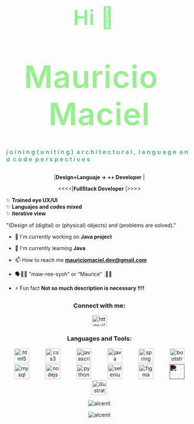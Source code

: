 <h1 align="center">
  <span style="color: #90EE90; 
              font-size: 2em;
              letter-spacing: 1px;
              font-weight: 600;
              display: inline-block;
              padding: 0 10px;">
    Hi 👋 &nbsp; 
  </span>
</h1>
<br/>
<h1 align="center">
  <span style="color: #98EE90; 
              font-size: 3em;
              letter-spacing: 1px;
              font-weight: 600;
              display: inline-block;
              padding: 0 10px;">
     Mauricio &nbsp; Maciel
  </span>
</h1>
<!-- Contenedor principal para el texto parpadeante -->
<div class="flickering-text-container">
  <h3>
    <span style="color: #3CB371; font-weight: 600;">
      <span class="letter" style="animation-duration: 2.5s; animation-delay: 0.1s;">j</span>
      <span class="letter" style="animation-duration: 3.1s; animation-delay: 0.5s;">o</span>
      <span class="letter" style="animation-duration: 2.2s; animation-delay: 1.1s;">i</span>
      <span class="letter" style="animation-duration: 2.8s; animation-delay: 0.2s;">n</span>
      <span class="letter" style="animation-duration: 1.9s; animation-delay: 1.5s;">i</span>
      <span class="letter" style="animation-duration: 3.3s; animation-delay: 0.8s;">n</span>
      <span class="letter" style="animation-duration: 2.6s; animation-delay: 0.3s;">g</span>
      <span class="letter" style="animation-duration: 2.1s; animation-delay: 1.8s;">(</span>
      <span class="letter" style="animation-duration: 2.9s; animation-delay: 0.6s;">u</span>
      <span class="letter" style="animation-duration: 2.4s; animation-delay: 1.2s;">n</span>
      <span class="letter" style="animation-duration: 3.0s; animation-delay: 0.4s;">i</span>
      <span class="letter" style="animation-duration: 2.7s; animation-delay: 1.6s;">t</span>
      <span class="letter" style="animation-duration: 2.3s; animation-delay: 0.9s;">i</span>
      <span class="letter" style="animation-duration: 3.2s; animation-delay: 1.3s;">n</span>
      <span class="letter" style="animation-duration: 2.0s; animation-delay: 0.7s;">g</span>
      <span class="letter" style="animation-duration: 2.5s; animation-delay: 1.7s;">)</span>
      <span class="letter" style="animation-duration: 2.8s; animation-delay: 0.0s;"> </span>
      <span class="letter" style="animation-duration: 3.1s; animation-delay: 1.0s;">a</span>
      <span class="letter" style="animation-duration: 2.2s; animation-delay: 1.4s;">r</span>
      <span class="letter" style="animation-duration: 2.6s; animation-delay: 0.5s;">c</span>
      <span class="letter" style="animation-duration: 2.9s; animation-delay: 1.1s;">h</span>
      <span class="letter" style="animation-duration: 2.1s; animation-delay: 0.2s;">i</span>
      <span class="letter" style="animation-duration: 3.3s; animation-delay: 1.8s;">t</span>
      <span class="letter" style="animation-duration: 2.4s; animation-delay: 0.8s;">e</span>
      <span class="letter" style="animation-duration: 2.7s; animation-delay: 1.3s;">c</span>
      <span class="letter" style="animation-duration: 2.0s; animation-delay: 0.3s;">t</span>
      <span class="letter" style="animation-duration: 3.0s; animation-delay: 1.6s;">u</span>
      <span class="letter" style="animation-duration: 2.5s; animation-delay: 0.9s;">r</span>
      <span class="letter" style="animation-duration: 2.2s; animation-delay: 1.2s;">a</span>
      <span class="letter" style="animation-duration: 2.8s; animation-delay: 0.4s;">l</span>
      <span class="letter" style="animation-duration: 2.3s; animation-delay: 1.5s;">,</span>
      <span class="letter" style="animation-duration: 3.1s; animation-delay: 0.7s;"> </span>
      <span class="letter" style="animation-duration: 2.6s; animation-delay: 1.0s;">l</span>
      <span class="letter" style="animation-duration: 2.9s; animation-delay: 0.1s;">a</span>
      <span class="letter" style="animation-duration: 2.1s; animation-delay: 1.7s;">n</span>
      <span class="letter" style="animation-duration: 3.2s; animation-delay: 0.6s;">g</span>
      <span class="letter" style="animation-duration: 2.4s; animation-delay: 1.3s;">u</span>
      <span class="letter" style="animation-duration: 2.7s; animation-delay: 0.2s;">a</span>
      <span class="letter" style="animation-duration: 2.0s; animation-delay: 1.4s;">g</span>
      <span class="letter" style="animation-duration: 3.0s; animation-delay: 0.8s;">e</span>
      <span class="letter" style="animation-duration: 2.5s; animation-delay: 1.1s;"> </span>
      <span class="letter" style="animation-duration: 2.2s; animation-delay: 1.9s;">a</span>
      <span class="letter" style="animation-duration: 2.8s; animation-delay: 0.3s;">n</span>
      <span class="letter" style="animation-duration: 2.3s; animation-delay: 1.6s;">d</span>
      <span class="letter" style="animation-duration: 3.1s; animation-delay: 0.5s;"> </span>
      <span class="letter" style="animation-duration: 2.6s; animation-delay: 1.2s;">c</span>
      <span class="letter" style="animation-duration: 2.9s; animation-delay: 0.9s;">o</span>
      <span class="letter" style="animation-duration: 2.1s; animation-delay: 1.5s;">d</span>
      <span class="letter" style="animation-duration: 3.3s; animation-delay: 0.4s;">e</span>
      <span class="letter" style="animation-duration: 2.4s; animation-delay: 1.8s;"> </span>
      <span class="letter" style="animation-duration: 2.7s; animation-delay: 0.7s;">p</span>
      <span class="letter" style="animation-duration: 2.0s; animation-delay: 1.0s;">e</span>
      <span class="letter" style="animation-duration: 3.0s; animation-delay: 0.1s;">r</span>
      <span class="letter" style="animation-duration: 2.5s; animation-delay: 1.3s;">s</span>
      <span class="letter" style="animation-duration: 2.2s; animation-delay: 1.6s;">p</span>
      <span class="letter" style="animation-duration: 2.8s; animation-delay: 0.2s;">e</span>
      <span class="letter" style="animation-duration: 2.3s; animation-delay: 1.9s;">c</span>
      <span class="letter" style="animation-duration: 3.1s; animation-delay: 0.6s;">t</span>
      <span class="letter" style="animation-duration: 2.6s; animation-delay: 1.1s;">i</span>
      <span class="letter" style="animation-duration: 2.9s; animation-delay: 0.8s;">v</span>
      <span class="letter" style="animation-duration: 2.1s; animation-delay: 1.4s;">e</span>
      <span class="letter" style="animation-duration: 3.2s; animation-delay: 0.5s;">s</span>
    </span>
  </h3>
</div>



<p align="center">
  |<strong>Design+Languaje → ++ Developer</strong> |
</p>
<p align="center">
  <<<<|<strong>FullStack Developer</strong> |>>>>
</p>
  
✨ <strong>Trained eye UX/UI</strong>   
✨ <strong>Languajes and codes mixed</strong>   
✨ <strong> iterative view</strong>   

"(Design of (digital) or (physical) objects) and (problems are solved)."

- 🔭 I'm currently working on **Java project**

- 🌱 I'm currently learning **Java**

- 📫 How to reach me **mauriciomaciel.dev@gmail.com**

-  🗣👂🏻 "maw-ree-syoh" or "Maurice" .🤙🏻

- ⚡ Fun fact **Not so much description is necessary !!!!**

<h3 align="center">Connect with me:</h3>
<p align="center">
<a href="https://linkedin.com/in/https://www.linkedin.com/in/mauricio-maciel-3b98a62b5/" target="blank"><img align="center" src="https://raw.githubusercontent.com/rahuldkjain/github-profile-readme-generator/master/src/images/icons/Social/linked-in-alt.svg" alt="https://www.linkedin.com/in/mauricio-maciel-3b98a62b5/" height="30" width="40" /></a>
</p>

<h3 align="center">Languages and Tools:</h3>
<p align="center"> 
 <img src="https://raw.githubusercontent.com/alcenit/util/main/assets/icons/html5-original-wordmark.svg" alt="html5" width="40" height="40" style="margin: 0 20px;"/>
 <img src="https://raw.githubusercontent.com/alcenit/util/main/assets/icons/css3-original-wordmark.svg" alt="css3" width="40" height="40" style="margin: 0 20px;"/> 
 <img src="https://raw.githubusercontent.com/alcenit/util/main/assets/icons/javascript-original.svg" alt="javascript" width="40" height="40" style="margin: 0 20px;"/>
 <img src="https://raw.githubusercontent.com/alcenit/util/main/assets/icons/java-original.svg" alt="java" width="40" height="40" style="margin: 0 20px;"/>
 <img src="https://raw.githubusercontent.com/alcenit/util/main/assets/icons/spring-original.svg" alt="spring" width="40" height="40" style="margin: 0 20px;"/> 
 <img src="https://raw.githubusercontent.com/alcenit/util/main/assets/icons/bootstrap-original-wordmark.svg" alt="bootstrap" width="40" height="40" style="margin: 0 20px;"/> 
 <img src="https://raw.githubusercontent.com/alcenit/util/main/assets/icons/mysql-original-wordmark.svg" alt="mysql" width="40" height="40" style="margin: 0 20px;"/> 
 <img src="https://raw.githubusercontent.com/alcenit/util/main/assets/icons/nodejs-original-wordmark.svg" alt="nodejs" width="40" height="40" style="margin: 0 20px;"/> 
 <img src="https://raw.githubusercontent.com/alcenit/util/main/assets/icons/python-original.svg" alt="python" width="40" height="40" style="margin: 0 20px;"/> 
 <img src="https://raw.githubusercontent.com/alcenit/util/main/assets/icons/selenium-original.svg" alt="selenium" width="40" height="40" style="margin: 0 20px;"/> 
 <img src="https://raw.githubusercontent.com/alcenit/util/main/assets/icons/figma-original.svg" alt="figma" width="40" height="40" style="margin: 0 20px;"/>
 <img src="https://raw.githubusercontent.com/alcenit/util/main/assets/icons/cypressio-original.svg" alt="cypress" width="40" height="40" style="margin: 0 20px; filter: invert(100%);"/> 
 <img src="https://raw.githubusercontent.com/alcenit/util/main/assets/icons/illustrator-plain.svg" alt="illustrator" width="40" height="40" style="margin: 0 20px;"/> 
</p>

<p align="center"><img align="center" src="https://github-readme-stats.vercel.app/api/top-langs?username=alcenit&show_icons=true&locale=en&layout=compact" alt="alcenit" /></p>
<p align="center"> <img src="https://komarev.com/ghpvc/?username=alcenit&label=Profile%20views&color=0e75b6&style=flat" alt="alcenit" /> </p>

<!-- Bloque de estilos. Pégalo al final de tu README.md -->
<style>
  /* Contenedor para centrar el texto */
  .flickering-text-container {
    display: flex;
    justify-content: center;
    align-items: center;
  }

  /* Estilo base para cada letra */
  .letter {
    display: inline-block; /* Importante para que la animación funcione */
    animation-name: flicker;
    animation-iteration-count: infinite;
    animation-timing-function: ease-in-out;
  }

  /* Definición de la animación de parpadeo */
  @keyframes flicker {
    0%, 100% {
      opacity: 1;
    }
    50% {
      opacity: 0;
    }
  }
</style>



